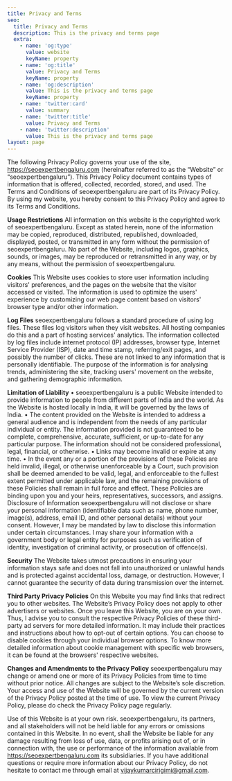 ```yaml
---
title: Privacy and Terms
seo:
  title: Privacy and Terms
  description: This is the privacy and terms page
  extra:
    - name: 'og:type'
      value: website
      keyName: property
    - name: 'og:title'
      value: Privacy and Terms
      keyName: property
    - name: 'og:description'
      value: This is the privacy and terms page
      keyName: property
    - name: 'twitter:card'
      value: summary
    - name: 'twitter:title'
      value: Privacy and Terms
    - name: 'twitter:description'
      value: This is the privacy and terms page
layout: page
---
```

The following Privacy Policy governs your use of the site, https://seoexpertbengaluru.com  (hereinafter referred to as the “Website” or “seoexpertbengaluru”).  This Privacy Policy document contains types of information that is offered, collected, recorded, stored, and used. The Terms and Conditions of seoexpertbengaluru are part of its Privacy Policy. By using my website, you hereby consent to this Privacy Policy and agree to its Terms and Conditions.

**Usage Restrictions**
All information on this website is the copyrighted work of seoexpertbengaluru. Except as stated herein, none of the information may be copied, reproduced, distributed, republished, downloaded, displayed, posted, or transmitted in any form without the permission of seoexpertbengaluru. No part of the Website, including logos, graphics, sounds, or images, may be reproduced or retransmitted in any way, or by any means, without the permission of seoexpertbengaluru.

**Cookies**
This Website uses cookies to store user information including visitors' preferences, and the pages on the website that the visitor accessed or visited. The information is used to optimize the users' experience by customizing our web page content based on visitors' browser type and/or other information.

**Log Files**
seoexpertbengaluru follows a standard procedure of using log files. These files log visitors when they visit websites. All hosting companies do this and a part of hosting services' analytics. The information collected by log files include internet protocol (IP) addresses, browser type, Internet Service Provider (ISP), date and time stamp, referring/exit pages, and possibly the number of clicks. These are not linked to any information that is personally identifiable. The purpose of the information is for analysing trends, administering the site, tracking users' movement on the website, and gathering demographic information.

**Limitation of Liability**
•	seoexpertbengaluru is a public Website intended to provide information to people from different parts of India and the world. As the Website is hosted locally in India, it will be governed by the laws of India.
•	The content provided on the Website is intended to address a general audience and is independent from the needs of any particular individual or entity. The information provided is not guaranteed to be complete, comprehensive, accurate, sufficient, or up-to-date for any particular purpose. The information should not be considered professional, legal, financial, or otherwise.
•	Links may become invalid or expire at any time.
•	In the event any or a portion of the provisions of these Policies are held invalid, illegal, or otherwise unenforceable by a Court, such provision shall be deemed amended to be valid, legal, and enforceable to the fullest extent permitted under applicable law, and the remaining provisions of these Policies shall remain in full force and effect. These Policies are binding upon you and your heirs, representatives, successors, and assigns.
Disclosure of Information
seoexpertbengaluru will not disclose or share your personal information (identifiable data such as name, phone number, image(s), address, email ID, and other personal details) without your consent. However, I may be mandated by law to disclose this information under certain circumstances. I may share your information with a government body or legal entity for purposes such as verification of identity, investigation of criminal activity, or prosecution of offence(s).

**Security**
The Website takes utmost precautions in ensuring your information stays safe and does not fall into unauthorized or unlawful hands and is protected against accidental loss, damage, or destruction. However, I cannot guarantee the security of data during transmission over the internet.

**Third Party Privacy Policies**
On this Website you may find links that redirect you to other websites. The Website’s Privacy Policy does not apply to other advertisers or websites. Once you leave this Website, you are on your own. Thus, I advise you to consult the respective Privacy Policies of these third-party ad servers for more detailed information. It may include their practices and instructions about how to opt-out of certain options.
You can choose to disable cookies through your individual browser options. To know more detailed information about cookie management with specific web browsers, it can be found at the browsers' respective websites.

**Changes and Amendments to the Privacy Policy**
seoexpertbengaluru may change or amend one or more of its Privacy Policies from time to time without prior notice. All changes are subject to the Website’s sole discretion. Your access and use of the Website will be governed by the current version of the Privacy Policy posted at the time of use. To view the current Privacy Policy, please do check the Privacy Policy page regularly.

Use of this Website is at your own risk. seoexpertbengaluru, its partners, and all stakeholders will not be held liable for any errors or omissions contained in this Website. In no event, shall the Website be liable for any damage resulting from loss of use, data, or profits arising out of, or in connection with, the use or performance of the information available from <https://seoexpertbengaluru.com> its subsidiaries.
If you have additional questions or require more information about our Privacy Policy, do not hesitate to contact me through email at vijaykumarcirigimi@gmail.com.
